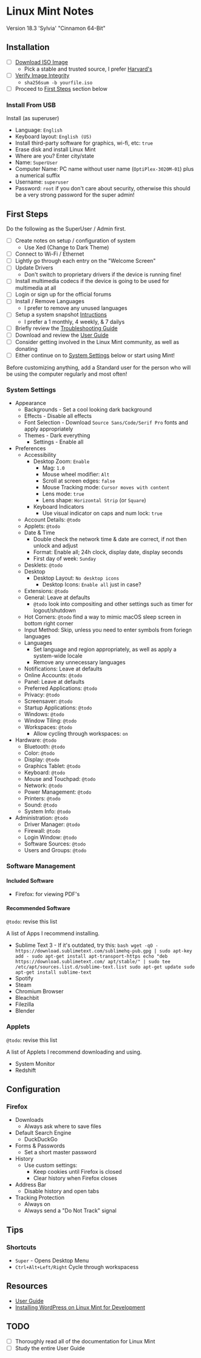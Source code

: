 # Linux Mint Notes

Version 18.3 'Sylvia'
"Cinnamon 64-Bit"

## Installation

- [ ] [Download ISO Image](https://www.linuxmint.com/mirrors.php)
  - Pick a stable and trusted source, I prefer [Harvard's](http://mirrors.seas.harvard.edu/linuxmint/)
- [ ] [Verify Image Integrity](https://linuxmint-installation-guide.readthedocs.io/en/latest/verify.html#download-the-sha256-sums-provided-by-linux-mint)
  - `sha256sum -b yourfile.iso`
- [ ] Proceed to [First Steps](#first-steps) section below

### Install From USB

Install (as superuser)

- Language: `English`
- Keyboard layout: `English (US)`
- Install third-party software for graphics, wi-fi, etc: `true`
- Erase disk and install Linux Mint
- Where are you? Enter city/state
- Name: `SuperUser`
- Computer Name: PC name without user name (`OptiPlex-3020M-01`) plus a numerical suffix
- Username: `superuser`
- Password: `root` if you don't care about security, otherwise this should be a very strong password for the super admin!

## First Steps

Do the following as the SuperUser / Admin first.

- [ ] Create notes on setup / configuration of system
  - Use Xed (Change to Dark Theme)
- [ ] Connect to Wi-Fi / Ethernet
- [ ] Lightly go through each entry on the "Welcome Screen"
- [ ] Update Drivers
  - Don't switch to proprietary drivers if the device is running fine!
- [ ] Install multimedia codecs if the device is going to be used for multimedia at all
- [ ] Login or sign up for the official forums
- [ ] Install / Remove Languages
  - I prefer to remove any unused languages
- [ ] Setup a system snapshot [Intructions](https://linuxmint-installation-guide.readthedocs.io/en/latest/timeshift.html#system-snapshots)
  - I prefer a 1 monthly, 4 weekly, & 7 dailys
- [ ] Briefly review the [Troubleshooting Guide](https://linuxmint-troubleshooting-guide.readthedocs.io/en/latest/)
- [ ] Download and review the [User Guide](https://www.linuxmint.com/documentation/user-guide/)
- [ ] Consider getting involved in the Linux Mint community, as well as donating
- [ ] Either continue on to [System Settings](#system-settings) below or start using Mint!

Before customizing anything, add a Standard user for the person who will be using the computer regularly and most often!

### System Settings

- Appearance
  - Backgrounds - Set a cool looking dark background
  - Effects - Disable all effects
  - Font Selection - Download `Source Sans/Code/Serif Pro` fonts and apply appropriately
  - Themes - Dark everything
    - Settings - Enable all
- Preferences
  - Accessibility
    - Desktop Zoom: `Enable`
      - Mag: `1.0`
      - Mouse wheel modifier: `Alt`
      - Scroll at screen edges: `false`
      - Mouse Tracking mode: `Cursor moves with content`
      - Lens mode: `true`
      - Lens shape: `Horizontal Strip` (or `Square`)
    - Keyboard Indicators
      - Use visual indicator on caps and num lock: `true`
  - Account Details: `@todo`
  - Applets: `@todo`
  - Date & Time
    - Double check the network time & date are correct, if not then unlock and adjust
    - Format: Enable all; 24h clock, display date, display seconds
    - First day of week: `Sunday`
  - Desklets: `@todo`
  - Desktop
    - Desktop Layout: `No desktop icons`
      - Desktop Icons: `Enable all` just in case?
  - Extensions: `@todo`
  - General: Leave at defaults
    - `@todo` look into compositing and other settings such as timer for logout/shutdown
  - Hot Corners: `@todo` find a way to mimic macOS sleep screen in bottom right corner
  - Input Method: Skip, unless you need to enter symbols from foriegn languages
  - Languages
    - Set language and region appropriately, as well as apply a system-wide locale
    - Remove any unnecessary languages
  - Notifications: Leave at defaults
  - Online Accounts: `@todo`
  - Panel: Leave at defaults
  - Preferred Applications: `@todo`
  - Privacy: `@todo`
  - Screensaver: `@todo`
  - Startup Applications: `@todo`
  - Windows: `@todo`
  - Window Tiling: `@todo`
  - Workspaces: `@todo`
    - Allow cycling through workspaces: `on`
- Hardware: `@todo`
  - Bluetooth: `@todo`
  - Color: `@todo`
  - Display: `@todo`
  - Graphics Tablet: `@todo`
  - Keyboard: `@todo`
  - Mouse and Touchpad: `@todo`
  - Network: `@todo`
  - Power Management: `@todo`
  - Printers: `@todo`
  - Sound: `@todo`
  - System Info: `@todo`
- Administration: `@todo`
  - Driver Manager: `@todo`
  - Firewall: `@todo`
  - Login Window: `@todo`
  - Software Sources: `@todo`
  - Users and Groups: `@todo`

### Software Management

#### Included Software

- Firefox: for viewing PDF's

#### Recommended Software

`@todo`: revise this list

A list of Apps I recommend installing.

- Sublime Text 3 - If it's outdated, try this: `bash wget -qO - https://download.sublimetext.com/sublimehq-pub.gpg | sudo apt-key add - sudo apt-get install apt-transport-https echo "deb https://download.sublimetext.com/ apt/stable/" | sudo tee /etc/apt/sources.list.d/sublime-text.list sudo apt-get update sudo apt-get install sublime-text`
- Spotify
- Steam
- Chromium Browser
- Bleachbit
- Filezilla
- Blender

### Applets

`@todo`: revise this list

A list of Applets I recommend downloading and using.

- System Monitor
- Redshift

## Configuration

### Firefox

- Downloads
  - Always ask where to save files
- Default Search Engine
  - DuckDuckGo
- Forms & Passwords
  - Set a short master password
- History
  - Use custom settings:
    - Keep cookies until Firefox is closed
    - Clear history when Firefox closes
- Address Bar
  - Disable history and open tabs
- Tracking Protection
  - Always on
  - Always send a "Do Not Track" signal

## Tips

### Shortcuts

- `Super` - Opens Desktop Menu
- `Ctrl+Alt+Left/Right` Cycle through workspacess

## Resources

- [User Guide](https://www.linuxmint.com/documentation/user-guide/)
- [Installing WordPress on Linux Mint for Development](https://mendo.zone/web/installing-wordpress-on-linux-mint/)

## TODO

- [ ] Thoroughly read all of the documentation for Linux Mint
- [ ] Study the entire User Guide
